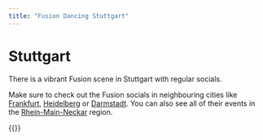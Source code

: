 ```yaml
---
title: "Fusion Dancing Stuttgart"
---
```


# Stuttgart

There is a vibrant Fusion scene in Stuttgart with regular socials.

Make sure to check out the Fusion socials in neighbouring cities like [Frankfurt](/frankfurt), [Heidelberg](/heidelberg) or [Darmstadt](/darmstadt).
You can also see all of their events in the [Rhein-Main-Neckar](/rhein-main-neckar) region.

{{<localevents dataKey="stuttgart">}}
